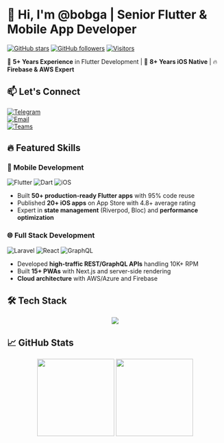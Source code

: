 # 👋 Hi, I'm @bobga | Senior Flutter & Mobile App Developer

[![GitHub stars](https://img.shields.io/github/stars/bobga/bobga?style=social)](https://github.com/bobga/bobga/stargazers)
[![GitHub followers](https://img.shields.io/github/followers/bobga?style=social)](https://github.com/bobga)
[![Visitors](https://komarev.com/ghpvc/?username=bobga&label=Profile%20views&color=0e75b6&style=flat)](https://github.com/bobga)

🚀 **5+ Years Experience** in Flutter Development | 🍏 **8+ Years iOS Native** | 🔥 **Firebase & AWS Expert**

## 📫 Let's Connect

<p align="left">
  <!-- Telegram -->
  <a href="https://t.me/fluttercto">
    <img alt="Telegram" src="https://img.shields.io/badge/Telegram-@fluttercto-26A5E4?style=for-the-badge&logo=telegram&logoColor=white"/>
  </a></br>
  <!-- Gmail -->
  <a href="mailto:virtium1000@gmail.com">
    <img alt="Email" src="https://img.shields.io/badge/Email-virtium1000@gmail.com-D14836?style=for-the-badge&logo=gmail&logoColor=white"/>
  </a></br>
  
  <!-- Microsoft Teams -->
  <a href="https://teams.microsoft.com/l/chat/0/0?users=virtium1000@gmail.com">
    <img alt="Teams" src="https://img.shields.io/badge/Teams-Chat-6264A7?style=for-the-badge&logo=microsoft-teams&logoColor=white"/>
  </a>
</p>

## 🔥 Featured Skills

### 📱 Mobile Development
<p align="left">
  <img alt="Flutter" src="https://img.shields.io/badge/Flutter-Expert-02569B?logo=flutter&style=for-the-badge"/>
  <img alt="Dart" src="https://img.shields.io/badge/Dart-Pro-0175C2?logo=dart&style=for-the-badge"/>
  <img alt="iOS" src="https://img.shields.io/badge/iOS_Swift-8+years-FA7343?logo=swift&style=for-the-badge"/>
</p>

- Built **50+ production-ready Flutter apps** with 95% code reuse
- Published **20+ iOS apps** on App Store with 4.8+ average rating
- Expert in **state management** (Riverpod, Bloc) and **performance optimization**

### 🌐 Full Stack Development
<p align="left">
  <img alt="Laravel" src="https://img.shields.io/badge/Laravel-10+years-FF2D20?logo=laravel&style=for-the-badge"/>
  <img alt="React" src="https://img.shields.io/badge/React-5+years-61DAFB?logo=react&style=for-the-badge"/>
  <img alt="GraphQL" src="https://img.shields.io/badge/GraphQL-4+years-E10098?logo=graphql&style=for-the-badge"/>
</p>

- Developed **high-traffic REST/GraphQL APIs** handling 10K+ RPM
- Built **15+ PWAs** with Next.js and server-side rendering
- **Cloud architecture** with AWS/Azure and Firebase

## 🛠️ Tech Stack

<p align="center">
  <img src="https://skillicons.dev/icons?i=flutter,dart,swift,react,laravel,nodejs,firebase,aws,azure,docker,git,graphql,mysql,postgres,html,css,js,tailwind&perline=9"/>
</p>

## 📈 GitHub Stats

<div align="center">
  <img height="180em" src="https://github-readme-stats.vercel.app/api?username=bobga&show_icons=true&theme=radical&include_all_commits=true"/>
  <img height="180em" src="https://github-readme-stats.vercel.app/api/top-langs/?username=bobga&layout=compact&theme=radical&hide_title=true"/>
</div>


